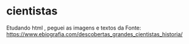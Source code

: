 # cientistas
Etudando html , peguei as imagens e textos da Fonte: https://www.ebiografia.com/descobertas_grandes_cientistas_historia/ 
